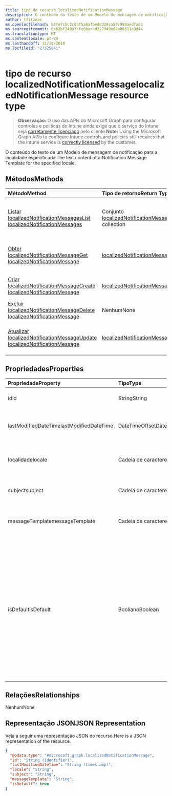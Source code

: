 ```yaml
---
title: tipo de recurso localizedNotificationMessage
description: O conteúdo do texto de um Modelo de mensagem de notificação para a localidade especificada.
author: tfitzmac
ms.openlocfilehash: b3fe7cbc2cdaf5a8afbedd228ca57c989aedfa03
ms.sourcegitcommit: 6a82bf240a3cfc0baabd227349e08a08311e3d44
ms.translationtype: MT
ms.contentlocale: pt-BR
ms.lasthandoff: 12/18/2018
ms.locfileid: "27325841"
---
```

# <a name="localizednotificationmessage-resource-type"></a><span data-ttu-id="507a8-103">tipo de recurso localizedNotificationMessage</span><span class="sxs-lookup"><span data-stu-id="507a8-103">localizedNotificationMessage resource type</span></span>

> <span data-ttu-id="507a8-104">**Observação:** O uso das APIs do Microsoft Graph para configurar controles e políticas do Intune ainda exige que o serviço do Intune seja [corretamente licenciado](https://go.microsoft.com/fwlink/?linkid=839381) pelo cliente.</span><span class="sxs-lookup"><span data-stu-id="507a8-104">**Note:** Using the Microsoft Graph APIs to configure Intune controls and policies still requires that the Intune service is [correctly licensed](https://go.microsoft.com/fwlink/?linkid=839381) by the customer.</span></span>

<span data-ttu-id="507a8-105">O conteúdo do texto de um Modelo de mensagem de notificação para a localidade especificada.</span><span class="sxs-lookup"><span data-stu-id="507a8-105">The text content of a Notification Message Template for the specified locale.</span></span>
## <a name="methods"></a><span data-ttu-id="507a8-106">Métodos</span><span class="sxs-lookup"><span data-stu-id="507a8-106">Methods</span></span>
|<span data-ttu-id="507a8-107">Método</span><span class="sxs-lookup"><span data-stu-id="507a8-107">Method</span></span>|<span data-ttu-id="507a8-108">Tipo de retorno</span><span class="sxs-lookup"><span data-stu-id="507a8-108">Return Type</span></span>|<span data-ttu-id="507a8-109">Descrição</span><span class="sxs-lookup"><span data-stu-id="507a8-109">Description</span></span>|
|:---|:---|:---|
|[<span data-ttu-id="507a8-110">Listar localizedNotificationMessages</span><span class="sxs-lookup"><span data-stu-id="507a8-110">List localizedNotificationMessages</span></span>](../api/intune-notification-localizednotificationmessage-list.md)|<span data-ttu-id="507a8-111">Conjunto [localizedNotificationMessage](../resources/intune-notification-localizednotificationmessage.md)</span><span class="sxs-lookup"><span data-stu-id="507a8-111">[localizedNotificationMessage](../resources/intune-notification-localizednotificationmessage.md) collection</span></span>|<span data-ttu-id="507a8-112">Listar propriedades e relações de objetos de [localizedNotificationMessage](../resources/intune-notification-localizednotificationmessage.md).</span><span class="sxs-lookup"><span data-stu-id="507a8-112">List properties and relationships of the [localizedNotificationMessage](../resources/intune-notification-localizednotificationmessage.md) objects.</span></span>|
|[<span data-ttu-id="507a8-113">Obter localizedNotificationMessage</span><span class="sxs-lookup"><span data-stu-id="507a8-113">Get localizedNotificationMessage</span></span>](../api/intune-notification-localizednotificationmessage-get.md)|[<span data-ttu-id="507a8-114">localizedNotificationMessage</span><span class="sxs-lookup"><span data-stu-id="507a8-114">localizedNotificationMessage</span></span>](../resources/intune-notification-localizednotificationmessage.md)|<span data-ttu-id="507a8-115">Ler propriedades e relações de objetos de [localizedNotificationMessage](../resources/intune-notification-localizednotificationmessage.md).</span><span class="sxs-lookup"><span data-stu-id="507a8-115">Read properties and relationships of the [localizedNotificationMessage](../resources/intune-notification-localizednotificationmessage.md) object.</span></span>|
|[<span data-ttu-id="507a8-116">Criar localizedNotificationMessage</span><span class="sxs-lookup"><span data-stu-id="507a8-116">Create localizedNotificationMessage</span></span>](../api/intune-notification-localizednotificationmessage-create.md)|[<span data-ttu-id="507a8-117">localizedNotificationMessage</span><span class="sxs-lookup"><span data-stu-id="507a8-117">localizedNotificationMessage</span></span>](../resources/intune-notification-localizednotificationmessage.md)|<span data-ttu-id="507a8-118">Criar um novo objeto de [localizedNotificationMessage](../resources/intune-notification-localizednotificationmessage.md).</span><span class="sxs-lookup"><span data-stu-id="507a8-118">Create a new [localizedNotificationMessage](../resources/intune-notification-localizednotificationmessage.md) object.</span></span>|
|[<span data-ttu-id="507a8-119">Excluir localizedNotificationMessage</span><span class="sxs-lookup"><span data-stu-id="507a8-119">Delete localizedNotificationMessage</span></span>](../api/intune-notification-localizednotificationmessage-delete.md)|<span data-ttu-id="507a8-120">Nenhum</span><span class="sxs-lookup"><span data-stu-id="507a8-120">None</span></span>|<span data-ttu-id="507a8-121">Excluir [localizedNotificationMessage](../resources/intune-notification-localizednotificationmessage.md).</span><span class="sxs-lookup"><span data-stu-id="507a8-121">Deletes a [localizedNotificationMessage](../resources/intune-notification-localizednotificationmessage.md).</span></span>|
|[<span data-ttu-id="507a8-122">Atualizar localizedNotificationMessage</span><span class="sxs-lookup"><span data-stu-id="507a8-122">Update localizedNotificationMessage</span></span>](../api/intune-notification-localizednotificationmessage-update.md)|[<span data-ttu-id="507a8-123">localizedNotificationMessage</span><span class="sxs-lookup"><span data-stu-id="507a8-123">localizedNotificationMessage</span></span>](../resources/intune-notification-localizednotificationmessage.md)|<span data-ttu-id="507a8-124">Atualizar as propriedades de um objeto de [localizedNotificationMessage](../resources/intune-notification-localizednotificationmessage.md).</span><span class="sxs-lookup"><span data-stu-id="507a8-124">Update the properties of a [localizedNotificationMessage](../resources/intune-notification-localizednotificationmessage.md) object.</span></span>|

## <a name="properties"></a><span data-ttu-id="507a8-125">Propriedades</span><span class="sxs-lookup"><span data-stu-id="507a8-125">Properties</span></span>
|<span data-ttu-id="507a8-126">Propriedade</span><span class="sxs-lookup"><span data-stu-id="507a8-126">Property</span></span>|<span data-ttu-id="507a8-127">Tipo</span><span class="sxs-lookup"><span data-stu-id="507a8-127">Type</span></span>|<span data-ttu-id="507a8-128">Descrição</span><span class="sxs-lookup"><span data-stu-id="507a8-128">Description</span></span>|
|:---|:---|:---|
|<span data-ttu-id="507a8-129">id</span><span class="sxs-lookup"><span data-stu-id="507a8-129">id</span></span>|<span data-ttu-id="507a8-130">String</span><span class="sxs-lookup"><span data-stu-id="507a8-130">String</span></span>|<span data-ttu-id="507a8-131">Chave da entidade.</span><span class="sxs-lookup"><span data-stu-id="507a8-131">Key of the entity.</span></span>|
|<span data-ttu-id="507a8-132">lastModifiedDateTime</span><span class="sxs-lookup"><span data-stu-id="507a8-132">lastModifiedDateTime</span></span>|<span data-ttu-id="507a8-133">DateTimeOffset</span><span class="sxs-lookup"><span data-stu-id="507a8-133">DateTimeOffset</span></span>|<span data-ttu-id="507a8-134">DateTime da última modificação do objeto.</span><span class="sxs-lookup"><span data-stu-id="507a8-134">DateTime the object was last modified.</span></span>|
|<span data-ttu-id="507a8-135">localidade</span><span class="sxs-lookup"><span data-stu-id="507a8-135">locale</span></span>|<span data-ttu-id="507a8-136">Cadeia de caracteres</span><span class="sxs-lookup"><span data-stu-id="507a8-136">String</span></span>|<span data-ttu-id="507a8-137">A localidade para a qual esta mensagem se destina.</span><span class="sxs-lookup"><span data-stu-id="507a8-137">The Locale for which this message is destined.</span></span>|
|<span data-ttu-id="507a8-138">subject</span><span class="sxs-lookup"><span data-stu-id="507a8-138">subject</span></span>|<span data-ttu-id="507a8-139">Cadeia de caracteres</span><span class="sxs-lookup"><span data-stu-id="507a8-139">String</span></span>|<span data-ttu-id="507a8-140">O assunto do modelo da mensagem.</span><span class="sxs-lookup"><span data-stu-id="507a8-140">The Message Template Subject.</span></span>|
|<span data-ttu-id="507a8-141">messageTemplate</span><span class="sxs-lookup"><span data-stu-id="507a8-141">messageTemplate</span></span>|<span data-ttu-id="507a8-142">Cadeia de caracteres</span><span class="sxs-lookup"><span data-stu-id="507a8-142">String</span></span>|<span data-ttu-id="507a8-143">O conteúdo do modelo da mensagem.</span><span class="sxs-lookup"><span data-stu-id="507a8-143">The Message Template content.</span></span>|
|<span data-ttu-id="507a8-144">isDefault</span><span class="sxs-lookup"><span data-stu-id="507a8-144">isDefault</span></span>|<span data-ttu-id="507a8-145">Booliano</span><span class="sxs-lookup"><span data-stu-id="507a8-145">Boolean</span></span>|<span data-ttu-id="507a8-146">Sinaliza para indicar se esta é ou não a localidade padrão do fallback de idioma.</span><span class="sxs-lookup"><span data-stu-id="507a8-146">Flag to indicate whether or not this is the default locale for language fallback.</span></span> <span data-ttu-id="507a8-147">Esse sinalizador só pode ser definido.</span><span class="sxs-lookup"><span data-stu-id="507a8-147">This flag can only be set.</span></span> <span data-ttu-id="507a8-148">Para remover a definição, defina esta propriedade como verdadeira na outra Mensagem de notificação localizada.</span><span class="sxs-lookup"><span data-stu-id="507a8-148">To unset, set this property to true on another Localized Notification Message.</span></span>|

## <a name="relationships"></a><span data-ttu-id="507a8-149">Relações</span><span class="sxs-lookup"><span data-stu-id="507a8-149">Relationships</span></span>
<span data-ttu-id="507a8-150">Nenhum</span><span class="sxs-lookup"><span data-stu-id="507a8-150">None</span></span>
## <a name="json-representation"></a><span data-ttu-id="507a8-151">Representação JSON</span><span class="sxs-lookup"><span data-stu-id="507a8-151">JSON Representation</span></span>
<span data-ttu-id="507a8-152">Veja a seguir uma representação JSON do recurso.</span><span class="sxs-lookup"><span data-stu-id="507a8-152">Here is a JSON representation of the resource.</span></span>
<!-- {
  "blockType": "resource",
  "keyProperty": "id",
  "@odata.type": "microsoft.graph.localizedNotificationMessage"
}
-->
``` json
{
  "@odata.type": "#microsoft.graph.localizedNotificationMessage",
  "id": "String (identifier)",
  "lastModifiedDateTime": "String (timestamp)",
  "locale": "String",
  "subject": "String",
  "messageTemplate": "String",
  "isDefault": true
}
```



